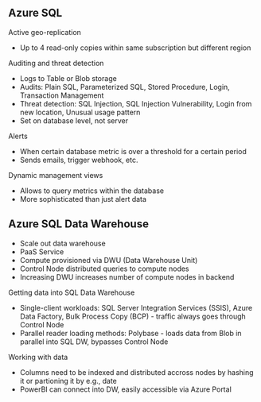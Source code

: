 ## Azure SQL

Active geo-replication
* Up to 4 read-only copies within same subscription but different region

Auditing and threat detection
* Logs to Table or Blob storage
* Audits: Plain SQL, Parameterized SQL, Stored Procedure, Login, Transaction Management 
* Threat detection: SQL Injection, SQL Injection Vulnerability, Login from new location, Unusual usage pattern
* Set on database level, not server

Alerts
* When certain database metric is over a threshold for a certain period 
* Sends emails, trigger webhook, etc.

Dynamic management views
* Allows to query metrics within the database
* More sophisticated than just alert data

## Azure SQL Data Warehouse

* Scale out data warehouse
* PaaS Service
* Compute provisioned via DWU (Data Warehouse Unit)
* Control Node distributed queries to compute nodes
* Increasing DWU increases number of compute nodes in backend

Getting data into SQL Data Warehouse
* Single-client workloads: SQL Server Integration Services (SSIS), Azure Data Factory, Bulk Process Copy (BCP) - traffic always goes through Control Node
* Parallel reader loading methods: Polybase - loads data from Blob in parallel into SQL DW, bypasses Control Node

Working with data
* Columns need to be indexed and distributed accross nodes by hashing it or partioning it by e.g., date
* PowerBI can connect into DW, easily accessible via Azure Portal

